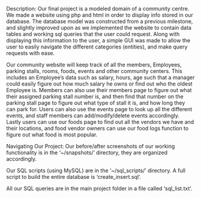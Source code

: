 Description:
Our final project is a modeled domain of a community centre. We made a website using php and html in order to display info stored in our database. The database model was constructed from a previous milestone, and slightly improved upon as we implemented the website to contain data tables and working sql queries that the user could request. Along with displaying this information to the user, a simple GUI was made to allow the user to easily navigate the different categories (entities), and make query requests with ease. 

Our community website will keep track of all the members, Employees, parking stalls, rooms, foods, events and other community centers. This includes an Employee’s data such as salary, hours, age such that a manager could easily figure out how much salary he owns or find out who the oldest Employee is. Members can also use their members page to figure out what their assigned parking stall number is, and then find that number on the parking stall page to figure out what type of stall it is, and how long they can park for. Users can also use the events page to look up all the different events, and staff members can add/modify/delete events accordingly. Lastly users can use our foods page to find out all the vendors we have and their locations, and food vendor owners can use our food logs function to figure out what food is most popular.

Navigating Our Project:
Our before/after screenshots of our working functionality is in the ‘~/snapshots/’ directory, they are organized accordingly.

Our SQL scripts (using MySQL) are in the ‘~/sql_scripts/’ directory. A full script to build the entire database is ‘create_insert.sql’.

All our SQL queries are in the main project folder in a file called ‘sql_list.txt’.
